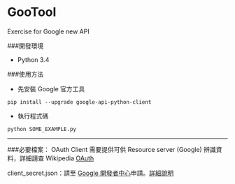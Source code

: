 # GooTool
Exercise for Google new API

###開發環境
- Python 3.4

###使用方法
- 先安裝 Google 官方工具
```
pip install --upgrade google-api-python-client
```
- 執行程式碼
```
python SOME_EXAMPLE.py
```

---

###必要檔案：
OAuth Client 需要提供可供 Resource server (Google) 辨識資料，詳細請查 Wikipedia  [OAuth](https://zh.wikipedia.org/wiki/OAuth)

client_secret.json：請至 [Google 開發者中心](https://console.developers.google.com/project)申請。[詳細說明](https://developers.google.com/drive/web/about-auth)
